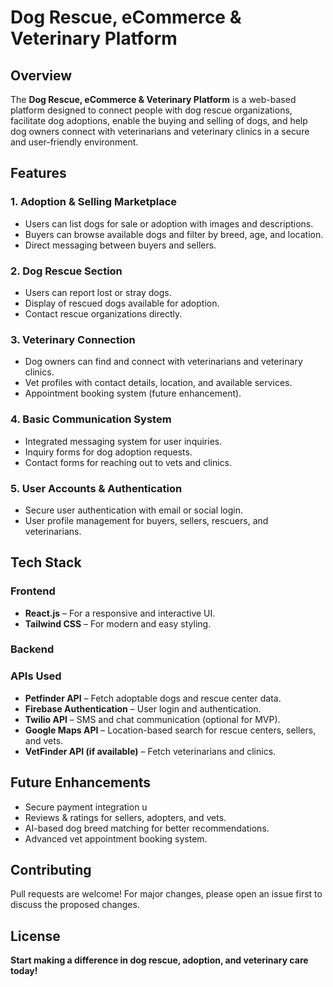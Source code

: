 # Dog Rescue, eCommerce & Veterinary Platform

## Overview

The **Dog Rescue, eCommerce & Veterinary Platform** is a web-based platform designed to connect people with dog rescue organizations, facilitate dog adoptions, enable the buying and selling of dogs, and help dog owners connect with veterinarians and veterinary clinics in a secure and user-friendly environment.

## Features

### 1. Adoption & Selling Marketplace

- Users can list dogs for sale or adoption with images and descriptions.
- Buyers can browse available dogs and filter by breed, age, and location.
- Direct messaging between buyers and sellers.

### 2. Dog Rescue Section

- Users can report lost or stray dogs.
- Display of rescued dogs available for adoption.
- Contact rescue organizations directly.

### 3. Veterinary Connection

- Dog owners can find and connect with veterinarians and veterinary clinics.
- Vet profiles with contact details, location, and available services.
- Appointment booking system (future enhancement).

### 4. Basic Communication System

- Integrated messaging system for user inquiries.
- Inquiry forms for dog adoption requests.
- Contact forms for reaching out to vets and clinics.

### 5. User Accounts & Authentication

- Secure user authentication with email or social login.
- User profile management for buyers, sellers, rescuers, and veterinarians.

## Tech Stack

### Frontend

- **React.js** – For a responsive and interactive UI.
- **Tailwind CSS** – For modern and easy styling.

### Backend

### APIs Used

- **Petfinder API** – Fetch adoptable dogs and rescue center data.
- **Firebase Authentication** – User login and authentication.
- **Twilio API** – SMS and chat communication (optional for MVP).
- **Google Maps API** – Location-based search for rescue centers, sellers, and vets.
- **VetFinder API (if available)** – Fetch veterinarians and clinics.

## Future Enhancements

- Secure payment integration u
- Reviews & ratings for sellers, adopters, and vets.
- AI-based dog breed matching for better recommendations.
- Advanced vet appointment booking system.

## Contributing

Pull requests are welcome! For major changes, please open an issue first to discuss the proposed changes.

## License

**Start making a difference in dog rescue, adoption, and veterinary care today!**

